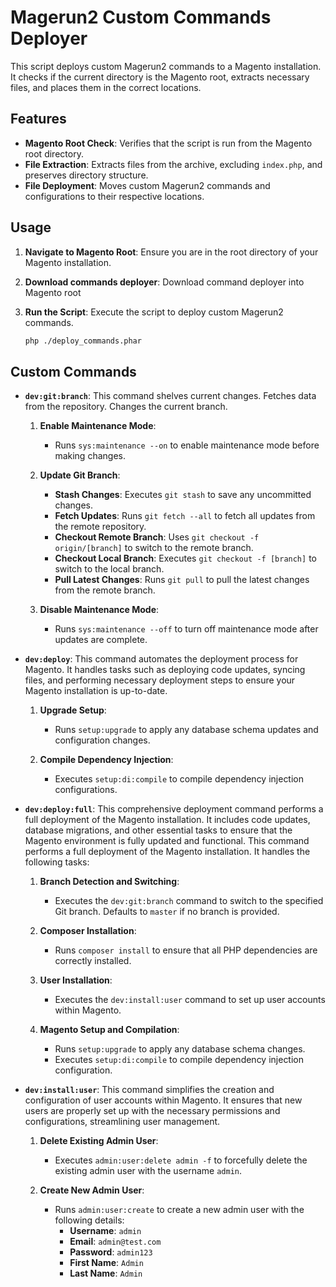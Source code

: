 # Magerun2 Custom Commands Deployer

This script deploys custom Magerun2 commands to a Magento installation. It checks if the current directory is the Magento root, extracts necessary files, and places them in the correct locations.

## Features

- **Magento Root Check**: Verifies that the script is run from the Magento root directory.
- **File Extraction**: Extracts files from the archive, excluding `index.php`, and preserves directory structure.
- **File Deployment**: Moves custom Magerun2 commands and configurations to their respective locations.

## Usage

1. **Navigate to Magento Root**: Ensure you are in the root directory of your Magento installation.
2. **Download commands deployer**: Download command deployer into Magento root
2. **Run the Script**: Execute the script to deploy custom Magerun2 commands.

   ```bash
   php ./deploy_commands.phar

## Custom Commands

- **`dev:git:branch`**: This command shelves current changes. Fetches data from the repository. Changes the current branch.
  1. **Enable Maintenance Mode**:
     - Runs `sys:maintenance --on` to enable maintenance mode before making changes.

  2. **Update Git Branch**:
     - **Stash Changes**: Executes `git stash` to save any uncommitted changes.
     - **Fetch Updates**: Runs `git fetch --all` to fetch all updates from the remote repository.
     - **Checkout Remote Branch**: Uses `git checkout -f origin/[branch]` to switch to the remote branch.
     - **Checkout Local Branch**: Executes `git checkout -f [branch]` to switch to the local branch.
     - **Pull Latest Changes**: Runs `git pull` to pull the latest changes from the remote branch.

  3. **Disable Maintenance Mode**:
     - Runs `sys:maintenance --off` to turn off maintenance mode after updates are complete.


- **`dev:deploy`**: This command automates the deployment process for Magento. It handles tasks such as deploying code updates, syncing files, and performing necessary deployment steps to ensure your Magento installation is up-to-date.
  1. **Upgrade Setup**:
     - Runs `setup:upgrade` to apply any database schema updates and configuration changes.

  2. **Compile Dependency Injection**:
     - Executes `setup:di:compile` to compile dependency injection configurations.


- **`dev:deploy:full`**: This comprehensive deployment command performs a full deployment of the Magento installation. It includes code updates, database migrations, and other essential tasks to ensure that the Magento environment is fully updated and functional.
  This command performs a full deployment of the Magento installation. It handles the following tasks:
  1. **Branch Detection and Switching**:
     - Executes the `dev:git:branch` command to switch to the specified Git branch. Defaults to `master` if no branch is provided.

  2. **Composer Installation**:
     - Runs `composer install` to ensure that all PHP dependencies are correctly installed.

  3. **User Installation**:
     - Executes the `dev:install:user` command to set up user accounts within Magento.

  4. **Magento Setup and Compilation**:
     - Runs `setup:upgrade` to apply any database schema changes.
     - Executes `setup:di:compile` to compile dependency injection configuration.


- **`dev:install:user`**: This command simplifies the creation and configuration of user accounts within Magento. It ensures that new users are properly set up with the necessary permissions and configurations, streamlining user management.
  1. **Delete Existing Admin User**:
     - Executes `admin:user:delete admin -f` to forcefully delete the existing admin user with the username `admin`.

  2. **Create New Admin User**:
     - Runs `admin:user:create` to create a new admin user with the following details:
        - **Username**: `admin`
        - **Email**: `admin@test.com`
        - **Password**: `admin123`
        - **First Name**: `Admin`
        - **Last Name**: `Admin`
